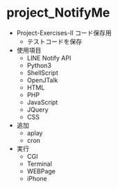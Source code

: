 # project_NotifyMe
- Project-Exercises-Ⅱ コード保存用
  - テストコードを保存
- 使用項目
  - LINE Notify API
  - Python3
  - ShellScript
  - OpenJTalk
  - HTML
  - PHP
  - JavaScript
  - JQuery
  - CSS
- 追加
  - aplay
  - cron
- 実行  
  - CGI
  - Terminal
  - WEBPage
  - iPhone
